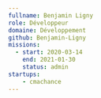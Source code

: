 ```yaml
---
fullname: Benjamin Ligny
role: Développeur
domaine: Développement
github: Benjamin-Ligny
missions:
  - start: 2020-03-14
    end: 2021-01-30
    status: admin 
startups:
    - cmachance
---
```

